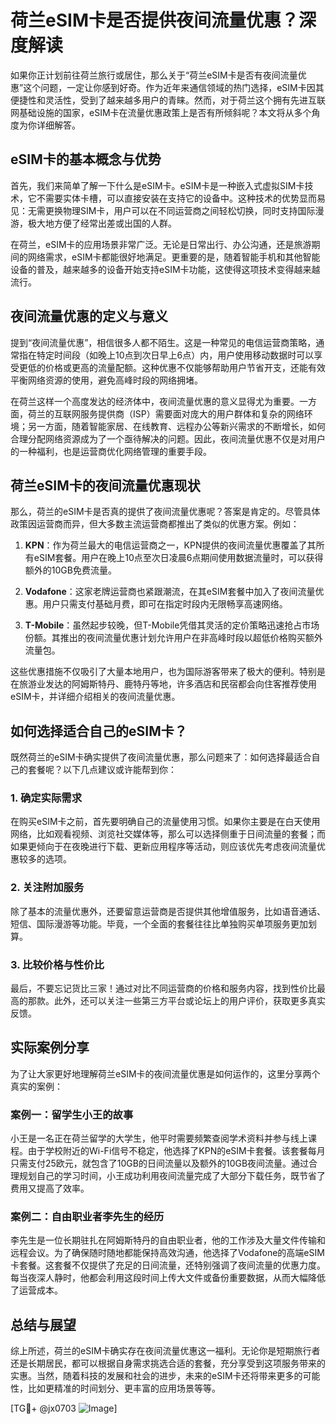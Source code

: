 # 荷兰eSIM卡是否提供夜间流量优惠？深度解读

如果你正计划前往荷兰旅行或居住，那么关于“荷兰eSIM卡是否有夜间流量优惠”这个问题，一定让你感到好奇。作为近年来通信领域的热门选择，eSIM卡因其便捷性和灵活性，受到了越来越多用户的青睐。然而，对于荷兰这个拥有先进互联网基础设施的国家，eSIM卡在流量优惠政策上是否有所倾斜呢？本文将从多个角度为你详细解答。

## eSIM卡的基本概念与优势

首先，我们来简单了解一下什么是eSIM卡。eSIM卡是一种嵌入式虚拟SIM卡技术，它不需要实体卡槽，可以直接安装在支持它的设备中。这种技术的优势显而易见：无需更换物理SIM卡，用户可以在不同运营商之间轻松切换，同时支持国际漫游，极大地方便了经常出差或出国的人群。

在荷兰，eSIM卡的应用场景非常广泛。无论是日常出行、办公沟通，还是旅游期间的网络需求，eSIM卡都能很好地满足。更重要的是，随着智能手机和其他智能设备的普及，越来越多的设备开始支持eSIM卡功能，这使得这项技术变得越来越流行。

## 夜间流量优惠的定义与意义

提到“夜间流量优惠”，相信很多人都不陌生。这是一种常见的电信运营商策略，通常指在特定时间段（如晚上10点到次日早上6点）内，用户使用移动数据时可以享受更低的价格或更高的流量配额。这种优惠不仅能够帮助用户节省开支，还能有效平衡网络资源的使用，避免高峰时段的网络拥堵。

在荷兰这样一个高度发达的经济体中，夜间流量优惠的意义显得尤为重要。一方面，荷兰的互联网服务提供商（ISP）需要面对庞大的用户群体和复杂的网络环境；另一方面，随着智能家居、在线教育、远程办公等新兴需求的不断增长，如何合理分配网络资源成为了一个亟待解决的问题。因此，夜间流量优惠不仅是对用户的一种福利，也是运营商优化网络管理的重要手段。

## 荷兰eSIM卡的夜间流量优惠现状

那么，荷兰的eSIM卡是否真的提供了夜间流量优惠呢？答案是肯定的。尽管具体政策因运营商而异，但大多数主流运营商都推出了类似的优惠方案。例如：

1. **KPN**：作为荷兰最大的电信运营商之一，KPN提供的夜间流量优惠覆盖了其所有eSIM套餐。用户在晚上10点至次日凌晨6点期间使用数据流量时，可以获得额外的10GB免费流量。
   
2. **Vodafone**：这家老牌运营商也紧跟潮流，在其eSIM套餐中加入了夜间流量优惠。用户只需支付基础月费，即可在指定时段内无限畅享高速网络。

3. **T-Mobile**：虽然起步较晚，但T-Mobile凭借其灵活的定价策略迅速抢占市场份额。其推出的夜间流量优惠计划允许用户在非高峰时段以超低价格购买额外流量包。

这些优惠措施不仅吸引了大量本地用户，也为国际游客带来了极大的便利。特别是在旅游业发达的阿姆斯特丹、鹿特丹等地，许多酒店和民宿都会向住客推荐使用eSIM卡，并详细介绍相关的夜间流量优惠。

## 如何选择适合自己的eSIM卡？

既然荷兰的eSIM卡确实提供了夜间流量优惠，那么问题来了：如何选择最适合自己的套餐呢？以下几点建议或许能帮到你：

### 1. 确定实际需求
在购买eSIM卡之前，首先要明确自己的流量使用习惯。如果你主要是在白天使用网络，比如观看视频、浏览社交媒体等，那么可以选择侧重于日间流量的套餐；而如果更倾向于在夜晚进行下载、更新应用程序等活动，则应该优先考虑夜间流量优惠较多的选项。

### 2. 关注附加服务
除了基本的流量优惠外，还要留意运营商是否提供其他增值服务，比如语音通话、短信、国际漫游等功能。毕竟，一个全面的套餐往往比单独购买单项服务更加划算。

### 3. 比较价格与性价比
最后，不要忘记货比三家！通过对比不同运营商的价格和服务内容，找到性价比最高的那款。此外，还可以关注一些第三方平台或论坛上的用户评价，获取更多真实反馈。

## 实际案例分享

为了让大家更好地理解荷兰eSIM卡的夜间流量优惠是如何运作的，这里分享两个真实的案例：

### 案例一：留学生小王的故事
小王是一名正在荷兰留学的大学生，他平时需要频繁查阅学术资料并参与线上课程。由于学校附近的Wi-Fi信号不稳定，他选择了KPN的eSIM卡套餐。该套餐每月只需支付25欧元，就包含了10GB的日间流量以及额外的10GB夜间流量。通过合理规划自己的学习时间，小王成功利用夜间流量完成了大部分下载任务，既节省了费用又提高了效率。

### 案例二：自由职业者李先生的经历
李先生是一位长期驻扎在阿姆斯特丹的自由职业者，他的工作涉及大量文件传输和远程会议。为了确保随时随地都能保持高效沟通，他选择了Vodafone的高端eSIM卡套餐。这套餐不仅提供了充足的日间流量，还特别强调了夜间流量的优惠力度。每当夜深人静时，他都会利用这段时间上传大文件或备份重要数据，从而大幅降低了运营成本。

## 总结与展望

综上所述，荷兰的eSIM卡确实存在夜间流量优惠这一福利。无论你是短期旅行者还是长期居民，都可以根据自身需求挑选合适的套餐，充分享受到这项服务带来的实惠。当然，随着科技的发展和社会的进步，未来的eSIM卡还将带来更多的可能性，比如更精准的时间划分、更丰富的应用场景等等。

[TG💪+ @jx0703 ![Image](https://github.com/user-attachments/assets/dbca1d08-cadb-493c-b0ec-ad6f7a83f270)]